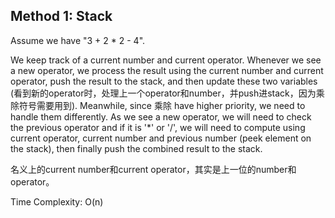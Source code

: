 ## Method 1: Stack

Assume we have "3 + 2 * 2 - 4".

We keep track of a current number and current operator. Whenever we see a new operator, we process the result using the current number and current operator, push the result to the stack, and then update these two variables (看到新的operator时，处理上一个operator和number，并push进stack，因为乘除符号需要用到).  Meanwhile, since 乘除 have higher priority, we need to handle them differently. As we see a new operator, we will need to check the previous operator and if it is '*' or '/', we will need to compute using current operator, current number and previous number (peek element on the stack), then finally push the combined result to the stack.

名义上的current number和current operator，其实是上一位的number和operator。

Time Complexity: O(n)
